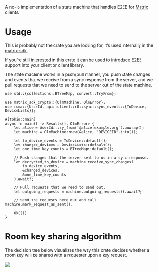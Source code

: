 A no-io implementation of a state machine that handles E2EE for [Matrix] clients.

# Usage

This is probably not the crate you are looking for, it’s used internally in the [matrix-sdk].

If you're still interested in this crate it can be used to introduce E2EE
support into your client or client library.

The state machine works in a push/pull manner, you push state changes and events
that we receive from a sync response from the server, and we pull requests that
we need to send to the server out of the state machine.

```rust,no_run
use std::{collections::BTreeMap, convert::TryFrom};

use matrix_sdk_crypto::{OlmMachine, OlmError};
use ruma::{UserId, api::client::r0::sync::sync_events::{ToDevice, DeviceLists}};

#[tokio::main]
async fn main() -> Result<(), OlmError> {
    let alice = UserId::try_from("@alice:example.org").unwrap();
    let machine = OlmMachine::new(&alice, "DEVICEID".into());

    let to_device_events = ToDevice::default();
    let changed_devices = DeviceLists::default();
    let one_time_key_counts = BTreeMap::default();

    // Push changes that the server sent to us in a sync response.
    let decrypted_to_device = machine.receive_sync_changes(
        to_device_events,
        &changed_devices,
        &one_time_key_counts
    ).await?;

    // Pull requests that we need to send out.
    let outgoing_requests = machine.outgoing_requests().await?;

    // Send the requests here out and call machine.mark_request_as_sent().

    Ok(())
}
```

[Matrix]: https://matrix.org/
[matrix-sdk]: https://github.com/matrix-org/matrix-rust-sdk/

# Room key sharing algorithm

The decision tree below visualizes the way this crate decides whether a room
key will be shared with a requester upon a key request.

![](https://raw.githubusercontent.com/matrix-org/matrix-rust-sdk/main/contrib/key-sharing-algorithm/model.png)
